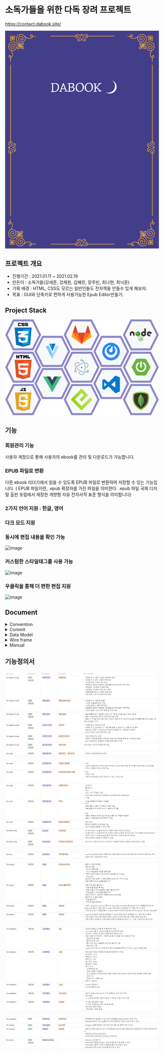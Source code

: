 # 소독가들을 위한 다독 장려 프로젝트
https://contact.dabook.site/ 

![Cover_img](Document/Book_Cover/Cover_img.png)


## 프로젝트 개요

- 진행기간 : 2021.01.11 ~ 2021.02.19
- 만든이 : 소독가들(강세준, 강채원, 김혜민, 장주빈, 최나현, 최낙훈)
- 기획 배경 : HTML, CSS도 모르는 일반인들도 전자책을 만들수 있게 해보자.
- 목표 : GUI와 단축키로 편하게 사용가능한 Epub Editor만들기.

## Project Stack
![Stack](Document/PJT_Stack/Stack.png)

## 기능
### 회원관리 기능
사용자 계정으로 통해 사용자의 ebook를 관리 및 다운로드가 가능합니다. 

### EPUB 파일로 변환
다른 ebook 리더기에서 읽을 수 있도록 EPUB 파일로 변환하여 저장할 수 있는 기능입니다.
( EPUB 파일이란, .epub 확장자를 가진 파일을 의미한다. .epub 파일 국제 디지털 출판 포럼에서 제장한 개방형 자유 전자서적 표준 형식을 의미합니다)

### 2가지 언어 지원 : 한글, 영어 

### 다크 모드 지원

### 동시에 편집 내용을 확인 가능
![image](https://user-images.githubusercontent.com/58836375/111029918-b851ab00-8442-11eb-98f6-ddbe7bae580b.png)

### 커스텀한 스타일태그를 사용 가능
![image](https://user-images.githubusercontent.com/58836375/111029963-09fa3580-8443-11eb-8bd4-49117ca4d0a8.png)

### 우클릭을 통해 더 편한 편집 지원
![image](https://user-images.githubusercontent.com/58836375/111029979-239b7d00-8443-11eb-99a1-57f8a419194e.png)


## Document
<details>
    <summary> Convention </summary>
    <ul>
        <a href="Document/Convention/Java_Convention.md"><li> Java Convention</li></a>
        <a href="Document/Convention/Vue(Vuex)_Convention.md"><li> Vue(Vuex) Convention</li></a>
    </ul>
</details>
<details>
    <summary> Commit </summary>
    <ul>
        <a href="Document/Commit Rule/Git Commit Rule.md"><li> Git Commit Rule</li></a>
    </ul>
</details>
<details>
    <summary> Data Model </summary>
    <ul>
        <a href="Document/DataModel/MongoDB Data Model(JSON).md"><li> MongoDB Data Model </li></a>
    </ul>
</details>
<details>
    <summary> Wire frame </summary>
    <ul>
        <a href="Document/Wireframe/Project WireFrame Image.md"><li> Wireframe Image </li></a>
    </ul>
</details>
<details>
    <summary> Manual </summary>
    <ul>
        <a href="Document/Manual/Editor_Manual(한글).html"><li> Manual(한글) </li></a>
        <a href="Document/Manual/Editor_Manual(영어).html"><li> Manual(영어) </li></a>
    </ul>
</details>


## 기능정의서

![Specification_1](Document/Specification/Specification_1.png)

![Specification_2](Document/Specification/Specification_2.png)

![Specification_3](Document/Specification/Specification_3.png)

![Specification_4](Document/Specification/Specification_4.png)

![Specification_5](Document/Specification/Specification_5.png)
